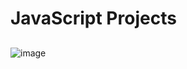 # JavaScript Projects

##

![image](https://user-images.githubusercontent.com/95905332/192367617-ed8c7169-6336-4c5f-858a-c92e088ae47c.png)


